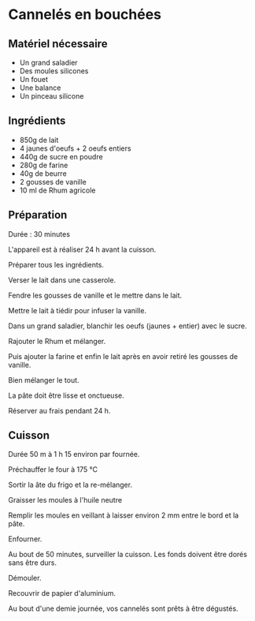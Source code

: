 Cannelés en bouchées
====================

Matériel nécessaire
-------------------

*   Un grand saladier
*   Des moules silicones
*   Un fouet
*   Une balance
*   Un pinceau silicone

Ingrédients
-----------

*   850g de lait
*   4 jaunes d'oeufs + 2 oeufs entiers
*   440g de sucre en poudre
*   280g de farine
*   40g de beurre
*   2 gousses de vanille
*   10 ml de Rhum agricole

Préparation
-----------
Durée : 30 minutes

L'appareil est à réaliser 24 h avant la cuisson.

Préparer tous les ingrédients.

Verser le lait dans une casserole.

Fendre les gousses de vanille et le mettre dans le lait.

Mettre le lait à tiédir pour infuser la vanille.

Dans un grand saladier, blanchir les oeufs (jaunes + entier) avec le sucre.

Rajouter le Rhum et mélanger.

Puis ajouter la farine et enfin le lait après en avoir retiré les gousses de vanille.

Bien mélanger le tout.

La pâte doit être lisse et onctueuse.

Réserver au frais pendant 24 h.

Cuisson
-------
Durée 50 m à 1 h 15 environ par fournée.

Préchauffer le four à 175 °C

Sortir la âte du frigo et la re-mélanger.

Graisser les moules à l'huile neutre

Remplir les moules en veillant à laisser environ 2 mm entre le bord et la pâte.

Enfourner.

Au bout de 50 minutes, surveiller la cuisson. Les fonds doivent être dorés sans être durs.

Démouler.

Recouvrir de papier d'aluminium.

Au bout d'une demie journée, vos cannelés sont prêts à être dégustés.
